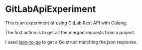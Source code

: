 # GitLabApiExperiment

This is an experiment of using GitLab Rest API with Golang.

The first action is to get all the merged requests from a project.

I used [json-to-go](https://mholt.github.io/json-to-go/) to get a Go struct matching the json response.